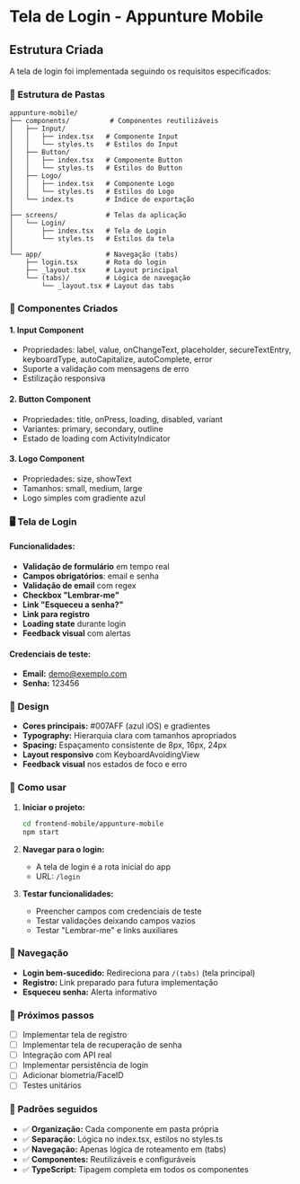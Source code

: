 # Tela de Login - Appunture Mobile

## Estrutura Criada

A tela de login foi implementada seguindo os requisitos especificados:

### 📁 Estrutura de Pastas

```
appunture-mobile/
├── components/          # Componentes reutilizáveis
│   ├── Input/
│   │   ├── index.tsx   # Componente Input
│   │   └── styles.ts   # Estilos do Input
│   ├── Button/
│   │   ├── index.tsx   # Componente Button
│   │   └── styles.ts   # Estilos do Button
│   ├── Logo/
│   │   ├── index.tsx   # Componente Logo
│   │   └── styles.ts   # Estilos do Logo
│   └── index.ts        # Índice de exportação
│
├── screens/            # Telas da aplicação
│   └── Login/
│       ├── index.tsx   # Tela de Login
│       └── styles.ts   # Estilos da tela
│
└── app/                # Navegação (tabs)
    ├── login.tsx       # Rota do login
    ├── _layout.tsx     # Layout principal
    └── (tabs)/         # Lógica de navegação
        └── _layout.tsx # Layout das tabs
```

### 🧩 Componentes Criados

#### 1. **Input Component**
- Propriedades: label, value, onChangeText, placeholder, secureTextEntry, keyboardType, autoCapitalize, autoComplete, error
- Suporte a validação com mensagens de erro
- Estilização responsiva

#### 2. **Button Component**
- Propriedades: title, onPress, loading, disabled, variant
- Variantes: primary, secondary, outline
- Estado de loading com ActivityIndicator

#### 3. **Logo Component**
- Propriedades: size, showText
- Tamanhos: small, medium, large
- Logo simples com gradiente azul

### 🖥️ Tela de Login

#### Funcionalidades:
- **Validação de formulário** em tempo real
- **Campos obrigatórios**: email e senha
- **Validação de email** com regex
- **Checkbox "Lembrar-me"**
- **Link "Esqueceu a senha?"**
- **Link para registro**
- **Loading state** durante login
- **Feedback visual** com alertas

#### Credenciais de teste:
- **Email:** demo@exemplo.com
- **Senha:** 123456

### 🎨 Design

- **Cores principais:** #007AFF (azul iOS) e gradientes
- **Typography:** Hierarquia clara com tamanhos apropriados
- **Spacing:** Espaçamento consistente de 8px, 16px, 24px
- **Layout responsivo** com KeyboardAvoidingView
- **Feedback visual** nos estados de foco e erro

### 🚀 Como usar

1. **Iniciar o projeto:**
   ```bash
   cd frontend-mobile/appunture-mobile
   npm start
   ```

2. **Navegar para o login:**
   - A tela de login é a rota inicial do app
   - URL: `/login`

3. **Testar funcionalidades:**
   - Preencher campos com credenciais de teste
   - Testar validações deixando campos vazios
   - Testar "Lembrar-me" e links auxiliares

### 📱 Navegação

- **Login bem-sucedido:** Redireciona para `/(tabs)` (tela principal)
- **Registro:** Link preparado para futura implementação
- **Esqueceu senha:** Alerta informativo

### 🔧 Próximos passos

- [ ] Implementar tela de registro
- [ ] Implementar tela de recuperação de senha
- [ ] Integração com API real
- [ ] Implementar persistência de login
- [ ] Adicionar biometria/FaceID
- [ ] Testes unitários

### 🎯 Padrões seguidos

- ✅ **Organização:** Cada componente em pasta própria
- ✅ **Separação:** Lógica no index.tsx, estilos no styles.ts
- ✅ **Navegação:** Apenas lógica de roteamento em (tabs)
- ✅ **Componentes:** Reutilizáveis e configuráveis
- ✅ **TypeScript:** Tipagem completa em todos os componentes

